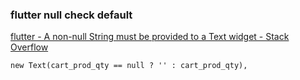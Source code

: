 ###  flutter null check default


[flutter - A non-null String must be provided to a Text widget - Stack Overflow](https://stackoverflow.com/questions/56351386/a-non-null-string-must-be-provided-to-a-text-widget "flutter - A non-null String must be provided to a Text widget - Stack Overflow")


 

```
new Text(cart_prod_qty == null ? '' : cart_prod_qty),

```
